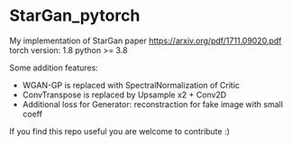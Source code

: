 # StarGan_pytorch
My implementation of StarGan paper <https://arxiv.org/pdf/1711.09020.pdf>
torch version: 1.8
python >= 3.8

Some addition features:
- WGAN-GP is replaced with SpectralNormalization of Critic
- ConvTranspose is replaced by Upsample x2 + Conv2D
- Additional loss for Generator: reconstraction for fake image with small coeff

If you find this repo useful you are welcome to contribute :)

